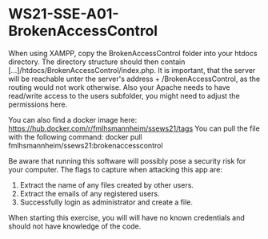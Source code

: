 # WS21-SSE-A01-BrokenAccessControl
When using XAMPP, copy the BrokenAccessControl folder into your htdocs directory. The directory structure should then contain [...]/htdocs/BrokenAccessControl/index.php. It is important, that the server will be reachable unter the server's address + /BrokenAccessControl, as the routing would not work otherwise. Also your Apache needs to have read/write access to the users subfolder, you might need to adjust the permissions here.

You can also find a docker image here: https://hub.docker.com/r/fmlhsmannheim/ssews21/tags
You can pull the file with the following command:
docker pull fmlhsmannheim/ssews21:brokenaccesscontrol

Be aware that running this software will possibly pose a security risk for your computer.
The flags to capture when attacking this app are:
1. Extract the name of any files created by other users.
2. Extract the emails of any registered users.
3. Successfully login as administrator and create a file.

When starting this exercise, you will will have no known credentials and should not have knowledge of the code.
